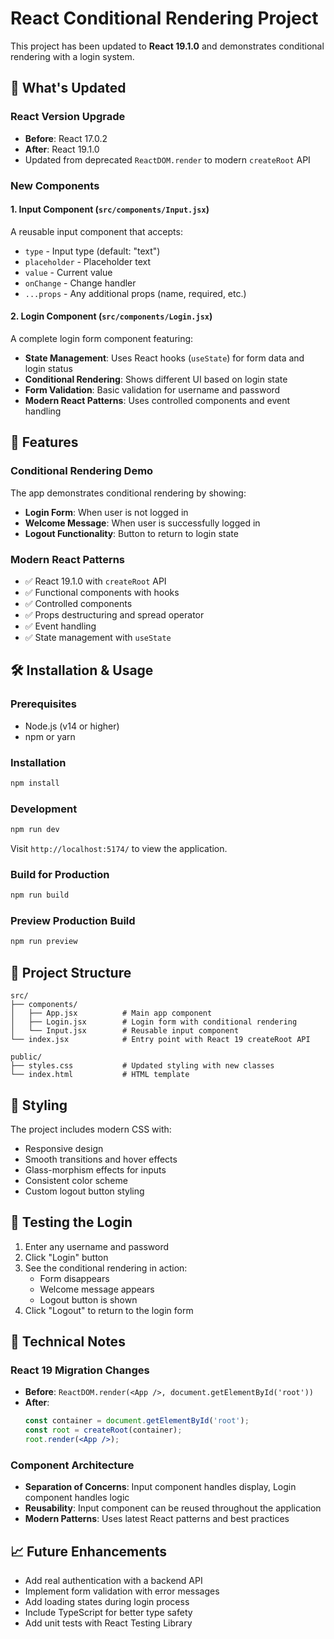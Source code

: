 # React Conditional Rendering Project

This project has been updated to **React 19.1.0** and demonstrates conditional rendering with a login system.

## 🚀 What's Updated

### React Version Upgrade
- **Before**: React 17.0.2
- **After**: React 19.1.0
- Updated from deprecated `ReactDOM.render` to modern `createRoot` API

### New Components

#### 1. **Input Component** (`src/components/Input.jsx`)
A reusable input component that accepts:
- `type` - Input type (default: "text")
- `placeholder` - Placeholder text
- `value` - Current value
- `onChange` - Change handler
- `...props` - Any additional props (name, required, etc.)

#### 2. **Login Component** (`src/components/Login.jsx`)
A complete login form component featuring:
- **State Management**: Uses React hooks (`useState`) for form data and login status
- **Conditional Rendering**: Shows different UI based on login state
- **Form Validation**: Basic validation for username and password
- **Modern React Patterns**: Uses controlled components and event handling

## 🎯 Features

### Conditional Rendering Demo
The app demonstrates conditional rendering by showing:
- **Login Form**: When user is not logged in
- **Welcome Message**: When user is successfully logged in
- **Logout Functionality**: Button to return to login state

### Modern React Patterns
- ✅ React 19.1.0 with `createRoot` API
- ✅ Functional components with hooks
- ✅ Controlled components
- ✅ Props destructuring and spread operator
- ✅ Event handling
- ✅ State management with `useState`

## 🛠️ Installation & Usage

### Prerequisites
- Node.js (v14 or higher)
- npm or yarn

### Installation
```bash
npm install
```

### Development
```bash
npm run dev
```
Visit `http://localhost:5174/` to view the application.

### Build for Production
```bash
npm run build
```

### Preview Production Build
```bash
npm run preview
```

## 📁 Project Structure

```
src/
├── components/
│   ├── App.jsx          # Main app component
│   ├── Login.jsx        # Login form with conditional rendering
│   └── Input.jsx        # Reusable input component
└── index.jsx            # Entry point with React 19 createRoot API

public/
├── styles.css           # Updated styling with new classes
└── index.html           # HTML template
```

## 🎨 Styling

The project includes modern CSS with:
- Responsive design
- Smooth transitions and hover effects
- Glass-morphism effects for inputs
- Consistent color scheme
- Custom logout button styling

## 🧪 Testing the Login

1. Enter any username and password
2. Click "Login" button
3. See the conditional rendering in action:
   - Form disappears
   - Welcome message appears
   - Logout button is shown
4. Click "Logout" to return to the login form

## 🔧 Technical Notes

### React 19 Migration Changes
- **Before**: `ReactDOM.render(<App />, document.getElementById('root'))`
- **After**: 
  ```jsx
  const container = document.getElementById('root');
  const root = createRoot(container);
  root.render(<App />);
  ```

### Component Architecture
- **Separation of Concerns**: Input component handles display, Login component handles logic
- **Reusability**: Input component can be reused throughout the application
- **Modern Patterns**: Uses latest React patterns and best practices

## 📈 Future Enhancements

- Add real authentication with a backend API
- Implement form validation with error messages
- Add loading states during login process
- Include TypeScript for better type safety
- Add unit tests with React Testing Library 